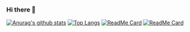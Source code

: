 ### Hi there 👋

<!--
**liangjiaze/liangjiaze** is a ✨ _special_ ✨ repository because its `README.md` (this file) appears on your GitHub profile.

Here are some ideas to get you started:

- 🔭 I’m currently working on ...
- 🌱 I’m currently learning ...
- 👯 I’m looking to collaborate on ...
- 🤔 I’m looking for help with ...
- 💬 Ask me about ...
- 📫 How to reach me: ...
- 😄 Pronouns: ...
- ⚡ Fun fact: ...
-->
[![Anurag's github stats](https://github-readme-stats.vercel.app/api?username=liangjiaze&show_icons=true)](https://github.com/anuraghazra/github-readme-stats)
[![Top Langs](https://github-readme-stats.vercel.app/api/top-langs/?username=liangjiaze&layout=compact)](https://github.com/anuraghazra/github-readme-stats)
[![ReadMe Card](https://github-readme-stats.vercel.app/api/pin/?username=liangjiaze&repo=pycharm&show_owner=liangjiaze)](https://github.com/anuraghazra/github-readme-stats)
[![ReadMe Card](https://github-readme-stats.vercel.app/api/pin/?username=liangjiaze&repo=java-note&show_owner=liangjiaze)](https://github.com/anuraghazra/github-readme-stats)
